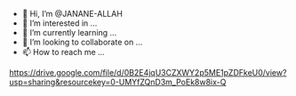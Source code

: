 - 👋 Hi, I’m @JANANE-ALLAH
- 👀 I’m interested in ...
- 🌱 I’m currently learning ...
- 💞️ I’m looking to collaborate on ...
- 📫 How to reach me ...

<!---
JANANE-ALLAH/JANANE-ALLAH is a ✨ special ✨ repository because its `README.md` (this file) appears on your GitHub profile.
You can click the Preview link to take a look at your changes.
--->

https://drive.google.com/file/d/0B2E4jqU3CZXWY2p5ME1pZDFkeU0/view?usp=sharing&resourcekey=0-UMYfZQnD3m_PoEk8w8ix-Q
